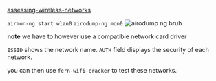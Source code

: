 [assessing-wireless-networks](https://www.rapid7.com/blog/post/2013/05/22/easily-assessing-wireless-networks-with-kali-linux/)

```airmon-ng start wlan0```
```airodump-ng mon0```
![airodump ng bruh](airodump-ng.png)

**note** we have to however use a compatible network card driver

`ESSID` shows the network name.
`AUTH` field displays the security of each network.

you can then use `fern-wifi-cracker` to test these networks.